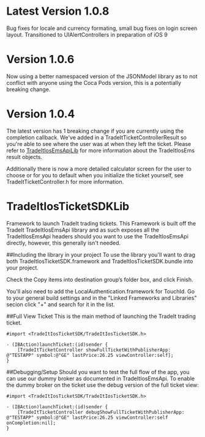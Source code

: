 # Latest Version 1.0.8
Bug fixes for locale and currency formating, small bug fixes on login screen layout. Transitioned to UIAlertControllers in preparation of iOS 9

# Version 1.0.6
Now using a better namespaced version of the JSONModel library as to not conflict with anyone using the Coca Pods version, this is a potentially breaking change.

# Version 1.0.4
The latest version has 1 breaking change if you are currently using the completion callback. We've added in a TradeItTicketControllerResult so you're able to see where the user was at when they left the ticket. Please refer to [TradeItIosEmsApiLib](https://github.com/tradingticket/TradeItIosEmsApiLib) for more information about the TradeItIosEms result objects.

Additionally there is now a more detailed calculator screen for the user to choose or for you to default when you initialize the ticket yourself, see TradeItTicketController.h for more information.

# TradeItIosTicketSDKLib
Framework to launch TradeIt trading tickets. This Framework is built off the TradeIt TradeItIosEmsApi library and as such exposes all the TradeItIosEmsApi headers should you want to use the TradeItIosEmsApi directly, however, this generally isn't needed.

##Including the library in your project
To use the library you'll want to drag both TradeItIosTicketSDK.framework and TradeItIosTicketSDK.bundle into your project.

Check the Copy items into destination group’s folder box, and click Finish.

You'll also need to add the LocalAuthentication.framework for TouchId. Go to your general build settings and in the "Linked Frameworks and Libraries" secion click "+" and search for it in the list.

##Full View Ticket
This is the main method of launching the TradeIt trading ticket. 

	#import <TradeItIosTicketSDK/TradeItIosTicketSDK.h>

	- (IBAction)launchTicket:(id)sender {
    	[TradeItTicketController showFullTicketWithPublisherApp: @"TESTAPP" symbol:@"GE" lastPrice:26.25 viewController:self];
	}

##Debugging/Setup
Should you want to test the full flow of the app, you can use our dummy broker as documented in TradeItIosEmsApi. To enable the dummy broker on the ticket use the debug version of the full ticket view:

	#import <TradeItIosTicketSDK/TradeItIosTicketSDK.h>

	- (IBAction)launchTicket:(id)sender {
    	[TradeItTicketController debugShowFullTicketWithPublisherApp: @"TESTAPP" symbol:@"GE" lastPrice:26.25 viewController:self onCompletion:nil];
	}